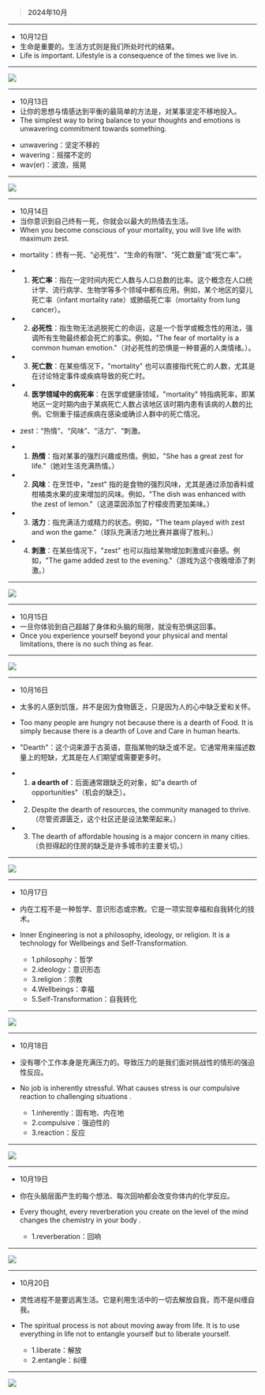 > **2024年10月**

---
- 10月12日
- 生命是重要的。生活方式则是我们所处时代的结果。
- Life is important. Lifestyle is a consequence of the times we live in.
---
![](images/2024/10/2024.10.12.png)

---
- 10月13日
- 让你的思想与情感达到平衡的最简单的方法是，对某事坚定不移地投入。
- The simplest way to bring balance to your thoughts and emotions is unwavering commitment towards something.

* unwavering：坚定不移的
* wavering：摇摆不定的
* wav(er)：波浪，摇晃
---
![](images/2024/10/2024.10.13.png)

---
- 10月14日
- 当你意识到自己终有一死，你就会以最大的热情去生活。
- When you become conscious of your mortality, you will live life with maximum zest.

* mortality：终有一死、“必死性”、“生命的有限”、“死亡数量”或“死亡率”。
- 1. **死亡率**：指在一定时间内死亡人数与人口总数的比率。这个概念在人口统计学、流行病学、生物学等多个领域中都有应用。例如，某个地区的婴儿死亡率（infant mortality rate）或肺癌死亡率（mortality from lung cancer）。
- 2. **必死性**：指生物无法逃脱死亡的命运，这是一个哲学或概念性的用法，强调所有生物最终都会死亡的事实。例如，"The fear of mortality is a common human emotion."（对必死性的恐惧是一种普遍的人类情绪。）。
- 3. **死亡数**：在某些情况下，"mortality" 也可以直接指代死亡的人数，尤其是在讨论特定事件或疾病导致的死亡时。
- 4. **医学领域中的病死率**：在医学或健康领域，"mortality" 特指病死率，即某地区一定时期内由于某病死亡人数占该地区该时期内患有该病的人数的比例。它侧重于描述疾病在感染或确诊人群中的死亡情况。
* zest：“热情”、“风味”、“活力”、“刺激。
- 1. **热情**：指对某事的强烈兴趣或热情。例如，"She has a great zest for life."（她对生活充满热情。）
- 2. **风味**：在烹饪中，"zest" 指的是食物的强烈风味，尤其是通过添加香料或柑橘类水果的皮来增加的风味。例如，"The dish was enhanced with the zest of lemon."（这道菜因添加了柠檬皮而更加美味。）
- 3. **活力**：指充满活力或精力的状态。例如，"The team played with zest and won the game."（球队充满活力地比赛并赢得了胜利。）
- 4. **刺激**：在某些情况下，"zest" 也可以指给某物增加刺激或兴奋感。例如，"The game added zest to the evening."（游戏为这个夜晚增添了刺激。）
---
![](images/2024/10/2024.10.14.png)

---
- 10月15日
- 一旦你体验到自己超越了身体和头脑的局限，就没有恐惧这回事。
- Once you experience yourself beyond your physical and mental limitations, there is no such thing as fear. 
---
![](images/2024/10/2024.10.15.png)

---
- 10月16日
- 太多的人感到饥饿，并不是因为食物匮乏，只是因为人的心中缺乏爱和关怀。
- Too many people are hungry not because there is a dearth of Food. It is simply because there is a dearth of Love and Care in human hearts. 

- "Dearth"：这个词来源于古英语，意指某物的缺乏或不足。它通常用来描述数量上的短缺，尤其是在人们期望或需要更多时。

- 1. **a dearth of**：后面通常跟缺乏的对象，如"a dearth of opportunities"（机会的缺乏）。
- 2. Despite the dearth of resources, the community managed to thrive.（尽管资源匮乏，这个社区还是设法繁荣起来。）
- 3. The dearth of affordable housing is a major concern in many cities.（负担得起的住房的缺乏是许多城市的主要关切。）
---
![](images/2024/10/2024.10.16.png)

---
- 10月17日
- 内在工程不是一种哲学、意识形态或宗教。它是一项实现幸福和自我转化的技术。
- Inner Engineering is not a philosophy, ideology, or religion. It is a technology for Wellbeings and Self-Transformation. 

	- 1.philosophy：哲学
	- 2.ideology：意识形态
	- 3.religion：宗教
	- 4.Wellbeings：幸福
	- 5.Self-Transformation：自我转化

---
![](images/2024/10/2024.10.17.png)

---
- 10月18日
- 没有哪个工作本身是充满压力的。导致压力的是我们面对挑战性的情形的强迫性反应。
- No job is inherently stressful. What causes stress is our compulsive reaction to challenging situations . 

	- 1.inherently：固有地、内在地
	- 2.compulsive：强迫性的
	- 3.reaction：反应

---
![](images/2024/10/2024.10.18.png)

---
- 10月19日
- 你在头脑层面产生的每个想法、每次回响都会改变你体内的化学反应。
- Every thought, every reverberation you create on the level of the mind changes the chemistry in your body . 

	- 1.reverberation：回响

---
![](images/2024/10/2024.10.19.png)

---
- 10月20日
- 灵性进程不是要远离生活。它是利用生活中的一切去解放自我，而不是纠缠自我。
- The spiritual process is not about moving away from life. It is to use everything in life not to entangle yourself but to liberate yourself.

	- 1.liberate：解放
	- 2.entangle：纠缠

---
![](images/2024/10/2024.10.20.png)